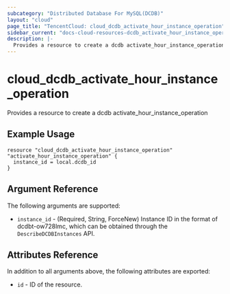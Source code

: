 ```yaml
---
subcategory: "Distributed Database For MySQL(DCDB)"
layout: "cloud"
page_title: "TencentCloud: cloud_dcdb_activate_hour_instance_operation"
sidebar_current: "docs-cloud-resources-dcdb_activate_hour_instance_operation"
description: |-
  Provides a resource to create a dcdb activate_hour_instance_operation
---
```


# cloud_dcdb_activate_hour_instance_operation

Provides a resource to create a dcdb activate_hour_instance_operation

## Example Usage

```hcl
resource "cloud_dcdb_activate_hour_instance_operation" "activate_hour_instance_operation" {
  instance_id = local.dcdb_id
}
```

## Argument Reference

The following arguments are supported:

* `instance_id` - (Required, String, ForceNew) Instance ID in the format of dcdbt-ow728lmc, which can be obtained through the `DescribeDCDBInstances` API.

## Attributes Reference

In addition to all arguments above, the following attributes are exported:

* `id` - ID of the resource.



